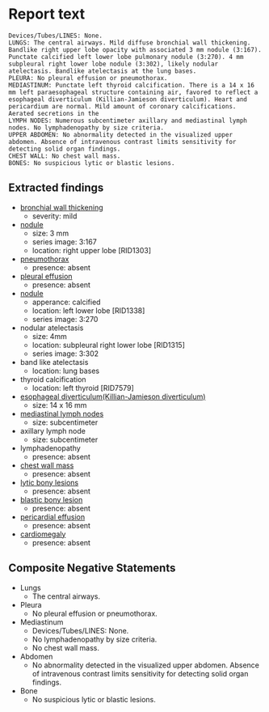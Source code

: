 # Report text

```text
Devices/Tubes/LINES: None.
LUNGS: The central airways. Mild diffuse bronchial wall thickening. Bandlike right upper lobe opacity with associated 3 mm nodule (3:167). Punctate calcified left lower lobe pulmonary nodule (3:270). 4 mm subpleural right lower lobe nodule (3:302), likely nodular atelectasis. Bandlike atelectasis at the lung bases.
PLEURA: No pleural effusion or pneumothorax.
MEDIASTINUM: Punctate left thyroid calcification. There is a 14 x 16 mm left paraesophageal structure containing air, favored to reflect a esophageal diverticulum (Killian-Jamieson diverticulum). Heart and pericardium are normal. Mild amount of coronary calcifications. Aerated secretions in the
LYMPH NODES: Numerous subcentimeter axillary and mediastinal lymph nodes. No lymphadenopathy by size criteria.
UPPER ABDOMEN: No abnormality detected in the visualized upper abdomen. Absence of intravenous contrast limits sensitivity for detecting solid organ findings.
CHEST WALL: No chest wall mass.
BONES: No suspicious lytic or blastic lesions.
```

## Extracted findings

- [bronchial wall thickening](../../definitions/hood/bronchial-wall-thickening.json)
  - severity: mild
- [nodule](../../definitions/hood/pulmonary-nodule.json)
  - size: 3 mm
  - series image: 3:167
  - location: right upper lobe \[RID1303\]
- [pneumothorax](../../definitions/hood/pneumothorax.md)
  - presence: absent
- [pleural effusion](../../definitions/hood/pleural-effusion.json)  
  - presence: absent
- [nodule](../../definitions/hood/pulmonary-nodule.json)
  - apperance: calcified
  - location: left lower lobe \[RID1338\]
  - series image: 3:270
- nodular atelectasis
  - size: 4mm
  - location: subpleural right lower lobe \[RID1315\]
  - series image: 3:302
- band like atelectasis
  - location: lung bases
- thyroid calcification
  - location: left thyroid \[RID7579\]
- [esophageal diverticulum(Killian-Jamieson diverticulum)](../../definitions/hood/esophageal-diverticulum.md)
  - size: 14 x 16 mm
- [mediastinal lymph nodes](../../definitions/hood/mediastinal-lymph-nodes.md)
  - size: subcentimeter
- axillary lymph node
  - size: subcentimeter
- lymphadenopathy
  - presence: absent
- [chest wall mass](../../definitions/nuance/chest_wall_mass.json)
  - presence: absent
- [lytic bony lesions](../../definitions/hood/lytic-lesion.md)
  - presence: absent
- [blastic bony lesion](../../definitions/hood/sclerotic-lesion.md)
  - presence: absent
- [pericardial effusion](../../definitions/hood/pericardial-effusion.md)
  - presence: absent
- [cardiomegaly](../../definitions/upmedic/Cardiomegaly.cde.md)
  - presence: absent

## Composite Negative Statements

- Lungs
  - The central airways.
- Pleura
  - No pleural effusion or pneumothorax.
- Mediastinum
  - Devices/Tubes/LINES: None.
  - No lymphadenopathy by size criteria.
  - No chest wall mass.
- Abdomen
  - No abnormality detected in the visualized upper abdomen. Absence of intravenous contrast limits sensitivity for detecting solid organ findings.
- Bone
  - No suspicious lytic or blastic lesions.
  
